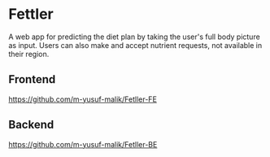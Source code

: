 # Fettler
A web app for predicting the diet plan by taking the user's full body picture as input. Users can also make and accept nutrient requests, not available in their region.

## Frontend
https://github.com/m-yusuf-malik/Fetller-FE

## Backend
https://github.com/m-yusuf-malik/Fetller-BE

